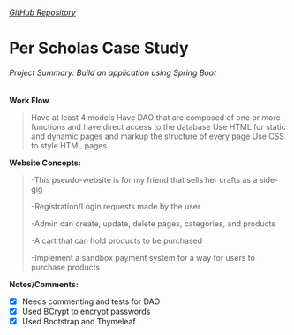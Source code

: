 ###### [GitHub Repository](https://github.com/imjesska/casestudy)

# Per Scholas Case Study

###### Project Summary: Build an application using Spring Boot

**Work Flow**
>Have at least 4 models
>Have DAO that are composed of one or more functions and have direct access to the database
>Use HTML for static and dynamic pages and markup the structure of every page
>Use CSS to style HTML pages


**Website Concepts:**

>-This pseudo-website is for my friend that sells her crafts as a side-gig
>
>-Registration/Login requests made by the user
>
>-Admin can create, update, delete pages, categories, and products
>
>-A cart that can hold products to be purchased
>
>-Implement a sandbox payment system for a way for users to purchase products

**Notes/Comments:**

* [x] Needs commenting and tests for DAO
* [x] Used BCrypt to encrypt passwords
* [x] Used Bootstrap and Thymeleaf
